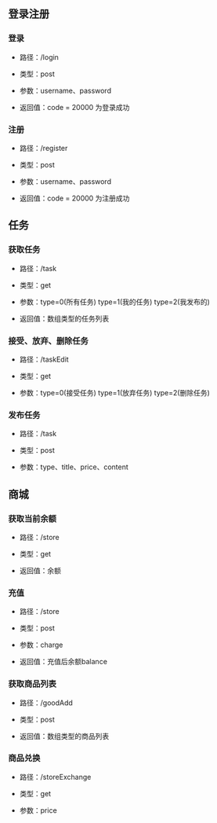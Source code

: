 ## 登录注册

### 登录

- 路径：/login
- 类型：post

- 参数：username、password

- 返回值：code = 20000 为登录成功

### 注册

- 路径：/register
- 类型：post

- 参数：username、password

- 返回值：code = 20000 为注册成功

## 任务

### 获取任务

- 路径：/task

- 类型：get

- 参数：type=0(所有任务) type=1(我的任务) type=2(我发布的)

- 返回值：数组类型的任务列表

### 接受、放弃、删除任务

- 路径：/taskEdit

- 类型：get

- 参数：type=0(接受任务) type=1(放弃任务) type=2(删除任务)

### 发布任务

- 路径：/task

- 类型：post

- 参数：type、title、price、content

## 商城

### 获取当前余额

- 路径：/store

- 类型：get

- 返回值：余额

### 充值

- 路径：/store

- 类型：post

- 参数：charge

- 返回值：充值后余额balance

### 获取商品列表

- 路径：/goodAdd

- 类型：post

- 返回值：数组类型的商品列表

### 商品兑换

- 路径：/storeExchange

- 类型：get

- 参数：price



